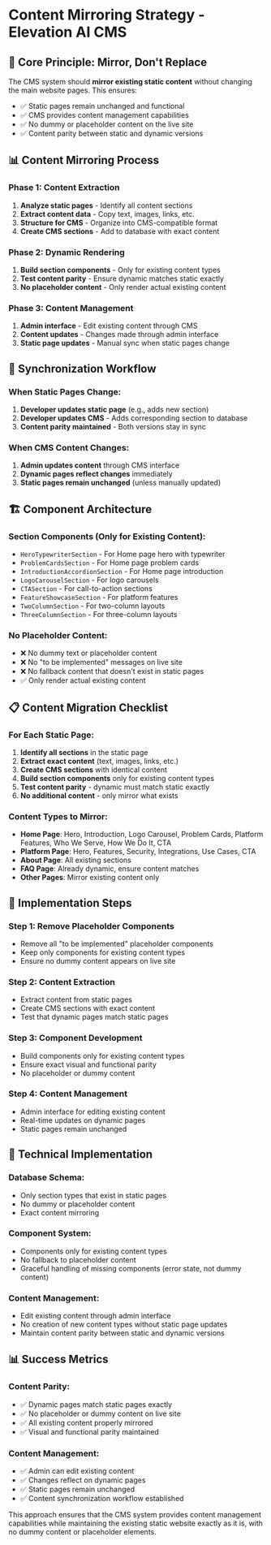 # Content Mirroring Strategy - Elevation AI CMS

## 🎯 **Core Principle: Mirror, Don't Replace**

The CMS system should **mirror existing static content** without changing the main website pages. This ensures:
- ✅ Static pages remain unchanged and functional
- ✅ CMS provides content management capabilities
- ✅ No dummy or placeholder content on the live site
- ✅ Content parity between static and dynamic versions

## 📊 **Content Mirroring Process**

### **Phase 1: Content Extraction**
1. **Analyze static pages** - Identify all content sections
2. **Extract content data** - Copy text, images, links, etc.
3. **Structure for CMS** - Organize into CMS-compatible format
4. **Create CMS sections** - Add to database with exact content

### **Phase 2: Dynamic Rendering**
1. **Build section components** - Only for existing content types
2. **Test content parity** - Ensure dynamic matches static exactly
3. **No placeholder content** - Only render actual existing content

### **Phase 3: Content Management**
1. **Admin interface** - Edit existing content through CMS
2. **Content updates** - Changes made through admin interface
3. **Static page updates** - Manual sync when static pages change

## 🔄 **Synchronization Workflow**

### **When Static Pages Change:**
1. **Developer updates static page** (e.g., adds new section)
2. **Developer updates CMS** - Adds corresponding section to database
3. **Content parity maintained** - Both versions stay in sync

### **When CMS Content Changes:**
1. **Admin updates content** through CMS interface
2. **Dynamic pages reflect changes** immediately
3. **Static pages remain unchanged** (unless manually updated)

## 🏗️ **Component Architecture**

### **Section Components (Only for Existing Content):**
- `HeroTypewriterSection` - For Home page hero with typewriter
- `ProblemCardsSection` - For Home page problem cards
- `IntroductionAccordionSection` - For Home page introduction
- `LogoCarouselSection` - For logo carousels
- `CTASection` - For call-to-action sections
- `FeatureShowcaseSection` - For platform features
- `TwoColumnSection` - For two-column layouts
- `ThreeColumnSection` - For three-column layouts

### **No Placeholder Content:**
- ❌ No dummy text or placeholder content
- ❌ No "to be implemented" messages on live site
- ❌ No fallback content that doesn't exist in static pages
- ✅ Only render actual existing content

## 📋 **Content Migration Checklist**

### **For Each Static Page:**
1. **Identify all sections** in the static page
2. **Extract exact content** (text, images, links, etc.)
3. **Create CMS sections** with identical content
4. **Build section components** only for existing content types
5. **Test content parity** - dynamic must match static exactly
6. **No additional content** - only mirror what exists

### **Content Types to Mirror:**
- **Home Page**: Hero, Introduction, Logo Carousel, Problem Cards, Platform Features, Who We Serve, How We Do It, CTA
- **Platform Page**: Hero, Features, Security, Integrations, Use Cases, CTA
- **About Page**: All existing sections
- **FAQ Page**: Already dynamic, ensure content matches
- **Other Pages**: Mirror existing content only

## 🚀 **Implementation Steps**

### **Step 1: Remove Placeholder Components**
- Remove all "to be implemented" placeholder components
- Keep only components for existing content types
- Ensure no dummy content appears on live site

### **Step 2: Content Extraction**
- Extract content from static pages
- Create CMS sections with exact content
- Test that dynamic pages match static pages

### **Step 3: Component Development**
- Build components only for existing content types
- Ensure exact visual and functional parity
- No placeholder or dummy content

### **Step 4: Content Management**
- Admin interface for editing existing content
- Real-time updates on dynamic pages
- Static pages remain unchanged

## 🔧 **Technical Implementation**

### **Database Schema:**
- Only section types that exist in static pages
- No dummy or placeholder content
- Exact content mirroring

### **Component System:**
- Components only for existing content types
- No fallback to placeholder content
- Graceful handling of missing components (error state, not dummy content)

### **Content Management:**
- Edit existing content through admin interface
- No creation of new content types without static page updates
- Maintain content parity between static and dynamic versions

## 📊 **Success Metrics**

### **Content Parity:**
- ✅ Dynamic pages match static pages exactly
- ✅ No placeholder or dummy content on live site
- ✅ All existing content properly mirrored
- ✅ Visual and functional parity maintained

### **Content Management:**
- ✅ Admin can edit existing content
- ✅ Changes reflect on dynamic pages
- ✅ Static pages remain unchanged
- ✅ Content synchronization workflow established

This approach ensures that the CMS system provides content management capabilities while maintaining the existing static website exactly as it is, with no dummy content or placeholder elements.
